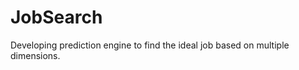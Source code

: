 JobSearch
=========

Developing prediction engine to find the ideal job based on multiple dimensions.

